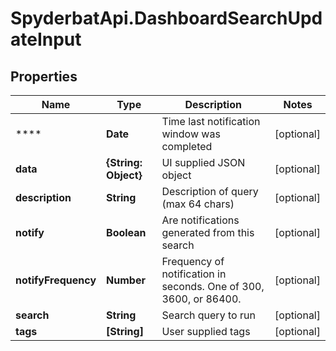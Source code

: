 # SpyderbatApi.DashboardSearchUpdateInput

## Properties

Name | Type | Description | Notes
------------ | ------------- | ------------- | -------------
**** | **Date** | Time last notification window was completed | [optional] 
**data** | **{String: Object}** | UI supplied JSON object | [optional] 
**description** | **String** | Description of query (max 64 chars) | [optional] 
**notify** | **Boolean** | Are notifications generated from this search | [optional] 
**notifyFrequency** | **Number** | Frequency of notification in seconds. One of 300, 3600, or 86400. | [optional] 
**search** | **String** | Search query to run | [optional] 
**tags** | **[String]** | User supplied tags | [optional] 


